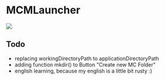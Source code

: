# MCMLauncher

![](https://github.com/dennis6981/Minecraft-Multi-Launcher/raw/master/MCMLauncher.png)

## Todo

 * replacing workingDirectoryPath to applicationDirectoryPath
 * adding function mkdir() to Button "Create new MC Folder"
 * english learning, because my english is a little bit rusty :)
